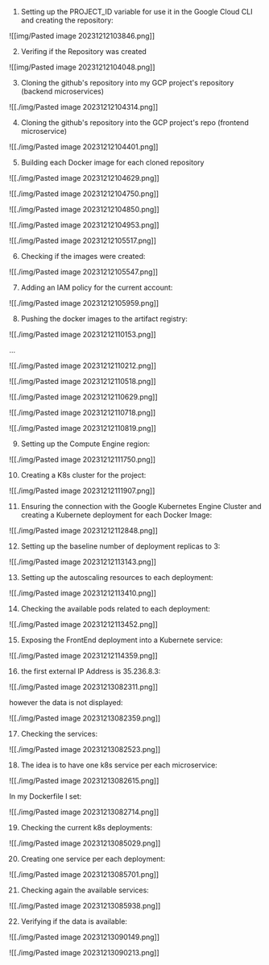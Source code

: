1. Setting up the PROJECT_ID variable for use it in the Google Cloud CLI and creating the repository:

![[img/Pasted image 20231212103846.png]]

2. Verifing if the Repository was created

![[img/Pasted image 20231212104048.png]]

3. Cloning the github's repository into my GCP project's repository (backend microservices)

![[./img/Pasted image 20231212104314.png]]

4. Cloning the github's repository into the GCP project's repo (frontend microservice)


![[./img/Pasted image 20231212104401.png]]

5. Building each Docker image for each cloned repository

![[./img/Pasted image 20231212104629.png]]

![[./img/Pasted image 20231212104750.png]]

![[./img/Pasted image 20231212104850.png]]

![[./img/Pasted image 20231212104953.png]]

![[./img/Pasted image 20231212105517.png]]

6. Checking if the images were created:

![[./img/Pasted image 20231212105547.png]]

7. Adding an IAM policy for the current account:

![[./img/Pasted image 20231212105959.png]]

8. Pushing the docker images to the artifact registry:

![[./img/Pasted image 20231212110153.png]]

...

![[./img/Pasted image 20231212110212.png]]

![[./img/Pasted image 20231212110518.png]]

![[./img/Pasted image 20231212110629.png]]

![[./img/Pasted image 20231212110718.png]]

![[./img/Pasted image 20231212110819.png]]

9. Setting up the Compute Engine region:

![[./img/Pasted image 20231212111750.png]]

10. Creating a K8s cluster for the project:

![[./img/Pasted image 20231212111907.png]]

11. Ensuring the connection with the Google Kubernetes Engine Cluster and creating a Kubernete deployment for each Docker Image:

![[./img/Pasted image 20231212112848.png]]

12. Setting up the baseline number of deployment replicas to 3:

![[./img/Pasted image 20231212113143.png]]

13. Setting up the autoscaling resources to each deployment:

![[./img/Pasted image 20231212113410.png]]

14. Checking the available pods related to each deployment:

![[./img/Pasted image 20231212113452.png]]

15. Exposing the FrontEnd deployment into a Kubernete service:

![[./img/Pasted image 20231212114359.png]]

16. the first external IP Address is 35.236.8.3:

![[./img/Pasted image 20231213082311.png]]


however the data is not displayed:

![[./img/Pasted image 20231213082359.png]]

17. Checking the services:

![[./img/Pasted image 20231213082523.png]]

18. The idea is to have one k8s service per each microservice:

![[./img/Pasted image 20231213082615.png]]

In my Dockerfile I set:

![[./img/Pasted image 20231213082714.png]]

19. Checking the current k8s deployments: 

![[./img/Pasted image 20231213085029.png]]

20. Creating one service per each deployment:

![[./img/Pasted image 20231213085701.png]]

21. Checking again the available services:

![[./img/Pasted image 20231213085938.png]]

22. Verifying if the data is available:

![[./img/Pasted image 20231213090149.png]]

![[./img/Pasted image 20231213090213.png]]
